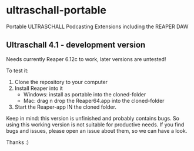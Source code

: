 # ultraschall-portable
Portable ULTRASCHALL Podcasting Extensions including the REAPER DAW 

## Ultraschall 4.1 - development version  
Needs currently Reaper 6.12c to work, later versions are untested!

To test it:
1. Clone the repository to your computer
2. Install Reaper into it
    - Windows: install as portable into the cloned-folder
    - Mac: drag n drop the Reaper64.app into the cloned-folder
3. Start the Reaper-app IN the cloned folder.

Keep in mind: this version is unfinished and probably contains bugs. So using this working version is not suitable for productive needs.
If you find bugs and issues, please open an issue about them, so we can have a look.

Thanks :)
